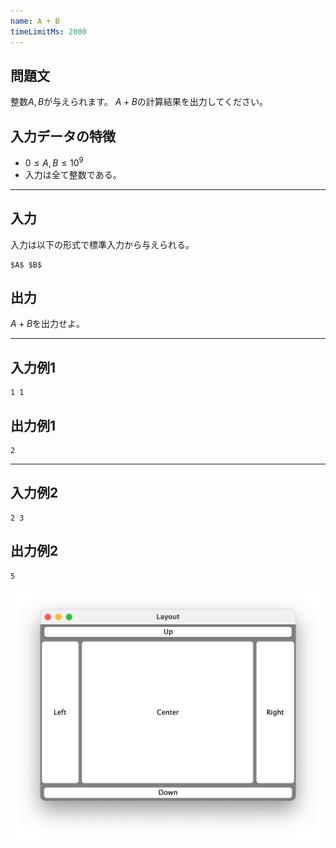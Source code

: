 ```yaml
---
name: A + B
timeLimitMs: 2000
---
```


## 問題文

整数$A,B$が与えられます。
$A+B$の計算結果を出力してください。

## 入力データの特徴

- $0 \leq A,B \leq 10^9$
- 入力は全て整数である。

---

## 入力

入力は以下の形式で標準入力から与えられる。

```
$A$ $B$
```

## 出力

$A+B$を出力せよ。

---

## 入力例1

```
1 1
```

## 出力例1

```
2
```

---

## 入力例2

```
2 3
```

## 出力例2

```
5
```

![](/assets/problems/a_plus_b/01_mac.png)